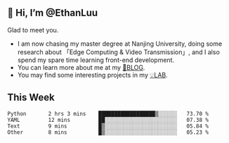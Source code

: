 ## 👋 Hi, I’m @EthanLuu

Glad to meet you.

- I am now chasing my master degree at Nanjing University, doing some research about 「Edge Computing & Video Transmission」, and I also spend my spare time learning front-end development.
- You can learn more about me at my [📝BLOG](https://blog.ethanloo.cn).
- You may find some interesting projects in my [💡LAB](https://lab.ethanloo.cn).

## This Week
<!--START_SECTION:waka-->

```text
Python       2 hrs 3 mins    ██████████████████▒░░░░░░   73.70 %
YAML         12 mins         ██░░░░░░░░░░░░░░░░░░░░░░░   07.38 %
Text         9 mins          █▒░░░░░░░░░░░░░░░░░░░░░░░   05.84 %
Other        8 mins          █▒░░░░░░░░░░░░░░░░░░░░░░░   05.23 %
```

<!--END_SECTION:waka-->
